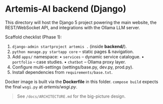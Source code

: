 # Artemis-AI backend (Django)

This directory will host the Django 5 project powering the main website, the
REST/WebSocket API, and integrations with the Ollama LLM server.

Scaffold checklist (Phase 1):

1.  `django-admin startproject artemis .`  (inside **backend/**).
2.  `python manage.py startapp core`  – static pages & navigation.
3.  Add `apps/` namespace:
    • `services` – dynamic service catalogue.
    • `portfolio` – case studies.
    • `chatbot`  – Ollama proxy layer.
4.  Configure multi-settings (settings/base.py, dev.py, prod.py).
5.  Install dependencies from `requirements/base.txt`.

Docker image is built via the **Dockerfile** in this folder.  `compose build`
expects the final `wsgi.py` at *artemis/wsgi.py*.

> See `/docs/ARCHITECTURE.md` for the big-picture design.

